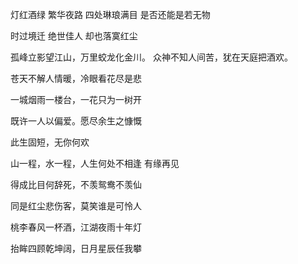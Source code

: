  

灯红酒绿 繁华夜路 四处琳琅满目 是否还能是若无物

时过境迁 绝世佳人 却也落寞红尘

孤峰立影望江山，万里蛟龙化金川。
众神不知人间苦，犹在天庭把酒欢。

苍天不解人情暖，冷眼看花尽是悲

一城烟雨一楼台，一花只为一树开

既许一人以偏爱。愿尽余生之慷慨

此生固短，无你何欢

山一程，水一程，人生何处不相逢    有缘再见

得成比目何辞死，不羡鸳鸯不羡仙

同是红尘悲伤客，莫笑谁是可怜人

桃李春风一杯酒，江湖夜雨十年灯

抬眸四顾乾坤阔，日月星辰任我攀
